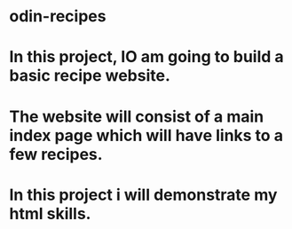 # odin-recipes
# In this project, IO am going to build a basic recipe website.
# The website will consist of a main index page which will have links to a few recipes.
# In this project i will demonstrate my html skills.